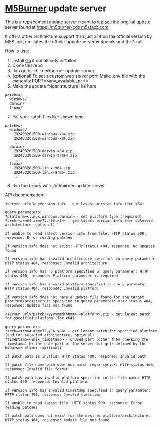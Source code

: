 # [M5Burner](https://github.com/matu6968/m5burner) update server

This is a replacement update server meant to replace the original update server found at https://m5burner-cdn.m5stack.com

It offers other architecture support then just x64 on the official version by M5Stack, emulates the officlal update server endpoints and that's all

How to use:

1. Install [Go](https://go.dev/doc/install) if not already installed
2. Clone this repo
4. Run go build -o m5burner-update-server
5. (optional) To set a custom web server port: Make  .env file with the contents: PORT=<any_available_port>
6. Make the update folder structure like here:
```
patches/
  windows/
  darwin/
  linux/
```
7. Put your patch files like shown here:
```
patches/
  windows/
    202403201500-windows-x64.zip
    202403201500-windows-x86.zip
    ...
  darwin/
    202403201500-darwin-x64.zip
    202403201500-darwin-arm64.zip
    ...
  linux/
    202403201500-linux-x64.zip
    202403201500-linux-arm64.zip
    ...
```    
8. Run the binary with ./m5burner-update-server

API documentation:

```
<server_url>/appVersion.info - get latest version info (for x64)

query parameters:
?platform=<linux,windows,darwin> - set platform type (required)
?arch=<arm64,armv7l,x86,x64> - get latest version info (for selected architecture, optional)

If unable to read latest version info from file: HTTP status 500, response: Error reading patches

If version info does not exist: HTTP status 404, response: No updates found

If version info has invalid architecture specified in query parameter: HTTP status 404, response: Invalid architecture

If version info has no platform specified in query parameter: HTTP status 400, response: Platform parameter is required

If version info has invalid platform specified in query parameter: HTTP status 404, response: Invalid platform

If version info does not have a update file found for the target platform/architecture specified in query parameter: HTTP status 404, response: Update file not found

<server_url>/patch/<yyyymmddhhmm>-<platform>.zip - get latest patch for specified platform (for x64)

query parameters:
?arch=<arm64,armv7l,x86,x64> - get latest patch for specified platform (and for selected architecture, optional)
?timestamp=<unix_timestamp> - unused part (other then checking the timestamp) by the core part of the server but gets defined by the M5Burner client (optional)

If patch path is invalid: HTTP status 400, response: Invalid path

If patch file name path does not match regex syntax: HTTP status 400, response: Invalid file format

If patch path has invalid platform specified in the file name: HTTP status 400, response: Invalid platform

If version info has invalid timestamp specified in query parameter: HTTP status 400, response: Invalid timestamp

If unable to read latest file: HTTP status 500, response: Error reading patches

If patch path does not exist for the desired platform/architecture: HTTP status 404, response: Update file not found
```
